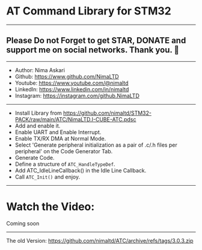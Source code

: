# AT Command Library for STM32  
---  
## Please Do not Forget to get STAR, DONATE and support me on social networks. Thank you. :sparkling_heart:  
---   
-  Author:     Nima Askari  
-  Github:     https://www.github.com/NimaLTD
-  Youtube:    https://www.youtube.com/@nimaltd  
-  LinkedIn:   https://www.linkedin.com/in/nimaltd  
-  Instagram:  https://instagram.com/github.NimaLTD  
---
* Install Library from https://github.com/nimaltd/STM32-PACK/raw/main/ATC/NimaLTD.I-CUBE-ATC.pdsc
* Add and enable it.
* Enable UART and Enable Interrupt.
* Enable TX/RX DMA at Normal Mode.
* Select 'Generate peripheral initialization as a pair of .c/.h files per peripheral' on the Code Generator Tab.
* Generate Code.
* Define a structure of `ATC_HandleTypeDef`.
* Add ATC_IdleLineCallback() in the Idle Line Callback.
* Call `ATC_Init()` and enjoy.
---
# Watch the Video:

Coming soon

---
The old Version: https://github.com/nimaltd/ATC/archive/refs/tags/3.0.3.zip 


